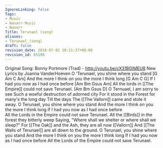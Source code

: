 ```yaml
---
IgnoreLinking: false
Tags:
- Music
- Navarr-Music
- Navarr
Title: Terunael (song)
aliases:
- Terunael_(song)
draft: false
revision_date: 2018-07-02 10:11:37+00:00
revision_id: 65198
---
```


Original Song: Bonny Portmore (Trad) - http://youtu.be/cX31BGlMEU8
New Lyrics by Joanna VanderHoeven
O 'Terunael, you shine where you stand   [G Am C Am]
And the more I think on you the more I think long  [G Am C G]
If I had you now as I had once before  [Am Bm Gsus Am]
All the lords in [[The Empire]] could not save Terunael.  [Am Bm Gsus D]
O Ternuael, I am sorry to see
Such a woeful destruction of adorned city
For it stood in the Forest for many's the long day
Till the days The [[The Vallorn]] came and stole it away.
O Terunael, you shine where you stand
And the more I think on you the more I think long
If I had you now as I had once before  
All the Lords in the Empire could not save Terunael.
All the [[Birds]] in the forest they bitterly weep
Saying, "Where shall we shelter or where shall we sleep?"
For [[The Oak]] and the Ash, they are all now [[Vallorn]]
And [[The Walls of Terunael]] are all down to the ground.
O Terunael, you shine where you stand
And the more I think on you the more I think long
If I had you now as I had once before
All the Lords of the Empire could not save Terunael.